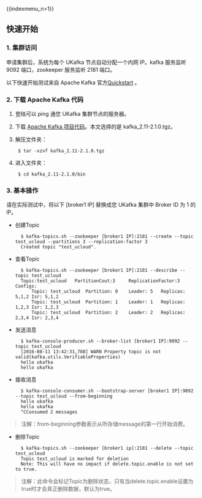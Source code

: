 {{indexmenu_n>1}}

## 快速开始

### 1. 集群访问

申请集群后，系统为每个 UKafka 节点自动分配一个内网 IP。kafka 服务监听 9092 端口，zookeeper 服务监听 2181 端口。

以下快速开始测试来自 Apache Kafka 官方[Quickstart](https://kafka.apache.org/quickstart) 。

### 2. 下载 Apache Kafka 代码

1. 登陆可以 ping 通您 UKafka 集群节点的服务器。

2. 下载 [Apache Kafka 项目代码](https://www.apache.org/dyn/closer.cgi?path=/kafka/2.1.0/kafka_2.11-2.1.0.tgz)。本文选择的是 kafka\_2.11-2.1.0.tgz。

3. 解压文件夹：

        $ tar -xzvf kafka_2.11-2.1.0.tgz

4. 进入文件夹：

        $ cd kafka_2.11-2.1.0/bin

### 3. 基本操作

请在实际测试中，将以下 \[broker1 IP\] 替换成您 UKafka 集群中 Broker ID 为 1 的 IP。

- 创建Topic

        $ kafka-topics.sh --zookeeper [broker1 IP]:2181 --create --topic test_ucloud --partitions 3 --replication-factor 3
        Created topic "test_ucloud".

- 查看Topic

        $ kafka-topics.sh --zookeeper [broker1 IP]:2181 --describe --topic test_ucloud
        Topic:test_ucloud   PartitionCout:3     ReplicationFactor:3    Configs:
            Topic: test_ucloud  Partition: 0    Leader: 5   Replicas: 5,1,2 Isr: 5,1,2
            Topic: test_ucloud  Partition: 1    Leader: 1   Replicas: 1,2,3 Isr: 1,2,3
            Topic: test_ucloud  Partition: 2    Leader: 2   Replicas: 2,3,4 Isr: 2,3,4

- 发送消息

        $ kafka-console-producer.sh --broker-list [broker1 IP]:9092 --topic test_ucloud
        [2016-08-11 13:42:31,788] WARN Property topic is not valid(kafka.utils.VerifiableProperties)
        hello ukafka
        hello ukafka

- 接收消息

        $ kafka-console-consumer.sh --bootstrap-server [broker1 IP]:9092 --topic test_ucloud --from-beginning
        hello ukafka
        hello ukafka
        ^CConsumed 2 messages

> 注解：from-beginning参数表示从所存储message的第一行开始消费。

- 删除Topic

        $ kafka-topics.sh --zookeeper [broker1 ip]:2181 --delete --topic test_ucloud
        Topic test_ucloud is marked for deletion
        Note: This will have no impact if delete.topic.enable is not set to true.

> 注解：此命令会标记Topic为删除状态，只有当delete.topic.enable设置为true时才会真正删除数据，默认为true。
